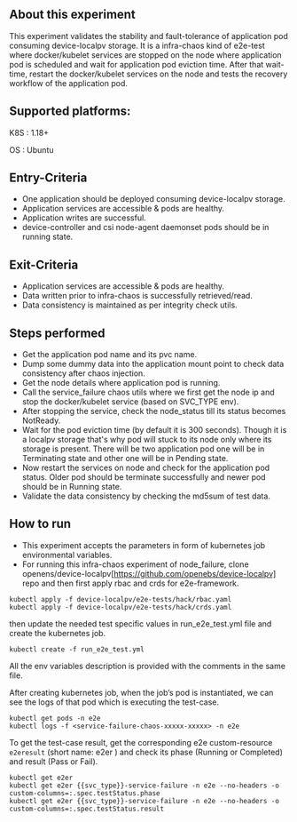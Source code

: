 ## About this experiment

This experiment validates the stability and fault-tolerance of application pod consuming device-localpv storage. It is a infra-chaos kind of e2e-test where docker/kubelet services are stopped on the node where application pod is scheduled and wait for application pod eviction time. After that wait-time, restart the docker/kubelet services on the node and tests the recovery workflow of the application pod.

## Supported platforms:

K8S : 1.18+

OS : Ubuntu

## Entry-Criteria

- One application should be deployed consuming device-localpv storage.
- Application services are accessible & pods are healthy.
- Application writes are successful.
- device-controller and csi node-agent daemonset pods should be in running state.

## Exit-Criteria

- Application services are accessible & pods are healthy.
- Data written prior to infra-chaos is successfully retrieved/read.
- Data consistency is maintained as per integrity check utils.

## Steps performed

- Get the application pod name and its pvc name.
- Dump some dummy data into the application mount point to check data consistency after chaos injection.
- Get the node details where application pod is running.
- Call the service_failure chaos utils where we first get the node ip and stop the docker/kubelet service (based on SVC_TYPE env).
- After stopping the service, check the node_status till its status becomes NotReady.
- Wait for the pod eviction time (by default it is 300 seconds). Though it is a localpv storage that's why pod will stuck to its node only where its storage is present. There will be two application pod one will be in Terminating state and other one will be in Pending state.
- Now restart the services on node and check for the application pod status. Older pod should be terminate successfully and newer pod should be in Running state.
- Validate the data consistency by checking the md5sum of test data.

## How to run

- This experiment accepts the parameters in form of kubernetes job environmental variables.
- For running this infra-chaos experiment of node_failure, clone openens/device-localpv[https://github.com/openebs/device-localpv] repo and then first apply rbac and crds for e2e-framework.
```
kubectl apply -f device-localpv/e2e-tests/hack/rbac.yaml
kubectl apply -f device-localpv/e2e-tests/hack/crds.yaml
```
then update the needed test specific values in run_e2e_test.yml file and create the kubernetes job.
```
kubectl create -f run_e2e_test.yml
```
All the env variables description is provided with the comments in the same file.

After creating kubernetes job, when the job’s pod is instantiated, we can see the logs of that pod which is executing the test-case.

```
kubectl get pods -n e2e
kubectl logs -f <service-failure-chaos-xxxxx-xxxxx> -n e2e
```
To get the test-case result, get the corresponding e2e custom-resource `e2eresult` (short name: e2er ) and check its phase (Running or Completed) and result (Pass or Fail).

```
kubectl get e2er
kubectl get e2er {{svc_type}}-service-failure -n e2e --no-headers -o custom-columns=:.spec.testStatus.phase
kubectl get e2er {{svc_type}}-service-failure -n e2e --no-headers -o custom-columns=:.spec.testStatus.result
```